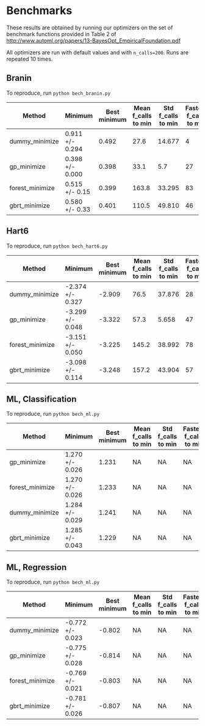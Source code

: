 # Benchmarks

These results are obtained by running our optimizers on the set of benchmark
functions provided in Table 2 of http://www.automl.org/papers/13-BayesOpt_EmpiricalFoundation.pdf

All optimizers are run with default values and with `n_calls=200`. Runs are
repeated 10 times.

## Branin

To reproduce, run `python bech_branin.py`

| Method | Minimum | Best minimum | Mean f_calls to min | Std f_calls to min | Fastest f_calls to min
------------------|------------|-----------|---------------------|--------------------|-----------------------
|dummy_minimize | 0.911 +/- 0.294 |0.492 | 27.6 | 14.677 | 4
|gp_minimize | 0.398 +/- 0.000 |0.398 | 33.1 | 5.7 | 27
|forest_minimize| 0.515 +/- 0.15 |0.399 | 163.8 | 33.295 | 83
|gbrt_minimize | 0.580 +/- 0.33 |0.401 | 110.5 | 49.810 | 46



## Hart6

To reproduce, run `python bech_hart6.py`

| Method | Minimum | Best minimum | Mean f_calls to min | Std f_calls to min | Fastest f_calls to min
------------------|------------|-----------|---------------------|--------------------|-----------------------
|dummy_minimize| -2.374 +/- 0.327 |-2.909 | 76.5 | 37.876 | 28
|gp_minimize | -3.299 +/- 0.048|-3.322 | 57.3 | 5.658 | 47
|forest_minimize | -3.151 +/- 0.050|-3.225 | 145.2 | 38.992 | 78
|gbrt_minimize| -3.098 +/- 0.114 |-3.248 | 157.2 | 43.904 | 57

## ML, Classification

To reproduce, run `python bech_ml.py`

| Method | Minimum | Best minimum | Mean f_calls to min | Std f_calls to min | Fastest f_calls to min
------------------|------------|-----------|---------------------|--------------------|-----------------------
|gp_minimize| 1.270 +/- 0.026 | 1.231 | NA | NA | NA
|forest_minimize | 1.270 +/- 0.026 | 1.233 | NA | NA | NA
|dummy_minimize | 1.284 +/- 0.029 | 1.241 | NA | NA | NA
|gbrt_minimize| 1.285 +/- 0.043|1.229 | NA | NA | NA


## ML, Regression

To reproduce, run `python bech_ml.py`

| Method | Minimum | Best minimum | Mean f_calls to min | Std f_calls to min | Fastest f_calls to min
------------------|------------|-----------|---------------------|--------------------|-----------------------
|dummy_minimize | -0.772 +/- 0.023 | -0.802 | NA | NA | NA
|gp_minimize| -0.775 +/- 0.028| -0.814 | NA | NA | NA
|forest_minimize | -0.769 +/- 0.021 | -0.803 | NA | NA | NA
|gbrt_minimize| -0.781 +/- 0.026 | -0.807 | NA | NA | NA
